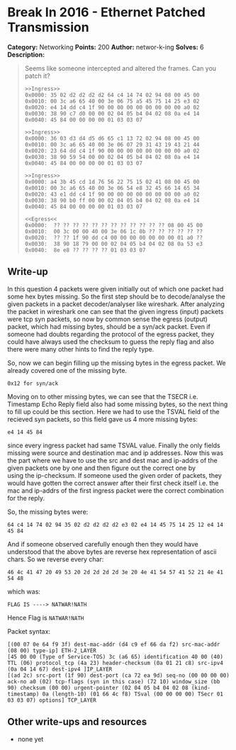 # Break In 2016 - Ethernet Patched Transmission

**Category:** Networking
**Points:** 200
**Author:** networ-k-ing
**Solves:** 6
**Description:**

> Seems like someone intercepted and altered the frames. Can you patch it?
>     
>     >>Ingress>>
>     0x0000: 35 02 d2 d2 d2 d2 64 c4 14 74 02 94 08 00 45 00
>     0x0010: 00 3c a6 65 40 00 3e 06 75 a5 45 75 14 25 e3 02
>     0x0020: e4 14 dd c4 1f 90 00 00 00 00 00 00 00 00 a0 02
>     0x0030: 38 90 c7 d0 00 00 02 04 05 b4 04 02 08 0a e4 14
>     0x0040: 45 84 00 00 00 00 01 03 03 07
>     
>     >>Ingress>>
>     0x0000: 36 03 d3 d4 d5 d6 65 c1 13 72 02 94 08 00 45 00
>     0x0010: 00 3c a6 65 40 00 3e 06 07 29 31 43 19 43 21 44
>     0x0020: 23 64 dd c4 1f 90 00 00 00 00 00 00 00 00 a0 02
>     0x0030: 38 90 59 54 00 00 02 04 05 b4 04 02 08 0a e4 14
>     0x0040: 45 84 00 00 00 00 01 03 03 07
>     
>     >>Ingress>>
>     0x0000: a4 3b 45 cd 1d 76 56 22 75 15 02 41 08 00 45 00
>     0x0010: 00 3c a6 65 40 00 3e 06 54 e8 32 45 66 14 65 34
>     0x0020: 43 e1 dd c4 1f 90 00 00 00 00 00 00 00 00 a0 02
>     0x0030: 38 90 b0 ff 00 00 02 04 05 b4 04 02 08 0a e4 14
>     0x0040: 45 84 00 00 00 00 01 03 03 07
>     
>     <<Egress<<
>     0x0000:  ?? ?? ?? ?? ?? ?? ?? ?? ?? ?? ?? ?? 08 00 45 00
>     0x0010:  00 3c 00 00 40 00 3e 06 1c 0b ?? ?? ?? ?? ?? ??
>     0x0020:  ?? ?? 1f 90 dd c4 00 00 00 00 00 00 00 01 a0 ??
>     0x0030:  38 90 18 79 00 00 02 04 05 b4 04 02 08 0a 53 e3
>     0x0040:  8e e8 ?? ?? ?? ?? 01 03 03 07

## Write-up

In this question 4 packets were given initially out of which one 
packet had some hex bytes missing. So the first step should be to 
decode/analyse the given packets in a packet decoder/analyser like 
wireshark. After analyzing the packet in wireshark one can see that 
the given ingress (input) packets were tcp syn packets, so now by 
common sense the egress (output) packet, which had missing bytes, 
should be a syn/ack packet. Even if someone had doubts regarding 
the protocol of the egress packet, they could have always used 
the checksum to guess the reply flag and also there were many other 
hints to find the reply type.

So, now we can begin filling up the missing bytes in the egress packet. 
We already covered one of the missing byte.

    0x12 for syn/ack

Moving on to other missing bytes, we can see that the TSECR i.e. Timestamp Echo Reply 
field also had some missing bytes, so the next thing to fill up could be 
this section. Here we had to use the TSVAL field of the recieved syn packets, 
so this field gave us 4 more missing bytes:

    e4 14 45 84

since every ingress packet had same TSVAL value. Finally the only fields missing were source
and destination mac and ip addresses. Now this was the part where we have to use the src 
and dest mac and ip-addrs of the given packets one by one and then figure out the correct one by  
using the ip-checksum. If someone used the given order of packets, they would have gotten 
the correct answer after their first check itself i.e. the mac and ip-addrs of the first 
ingress packet were the correct combination for the reply.

So, the missing bytes were:

    64 c4 14 74 02 94 35 02 d2 d2 d2 d2 e3 02 e4 14 45 75 14 25 12 e4 14 45 84

And if someone observed carefully enough then they would have understood that the above bytes are reverse hex representation of ascii chars.
So we reverse every char:

    46 4c 41 47 20 49 53 20 2d 2d 2d 2d 3e 20 4e 41 54 57 41 52 21 4e 41 54 48  

which was:

    FLAG IS ----> NATWAR!NATH

Hence Flag is `NATWAR!NATH`

Packet syntax:

    [(00 07 0e 64 f9 3f) dest-mac-addr (d4 c9 ef 66 da f2) src-mac-addr (08 00) type-ip] ETH-2_LAYER 
    [45 00 00 (Type of Service-TOS) 3c (a6 65) identification 40 00 (40) TTL (06) protocol_tcp (4a 23) header-checksum (0a 01 21 c8) src-ipv4 (0a 04 14 67) dest-ipv4 ]IP_LAYER 
    [(ad 2c) src-port (1f 90) dest-port (ca 72 ea 9d) seq-no (00 00 00 00) ack-no a0 (02) tcp-flags (syn in this case) (72 10) window_size (bb 90) checksum (00 00) urgent-pointer (02 04 05 b4 04 02 08 (kind-timestamp) 0a (length-10) (01 66 4c f8) TSval (00 00 00 00) TSecr 01 03 03 07) options] TCP_LAYER

## Other write-ups and resources

* none yet

